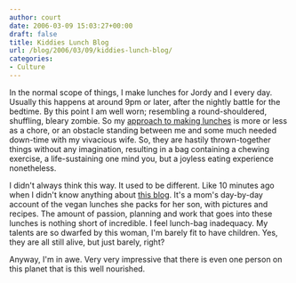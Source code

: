 ```yaml
---
author: court
date: 2006-03-09 15:03:27+00:00
draft: false
title: Kiddies Lunch Blog
url: /blog/2006/03/09/kiddies-lunch-blog/
categories:
- Culture
---
```


In the normal scope of things, I make lunches for Jordy and I every day.  Usually this happens at around 9pm or later, after the nightly battle for the bedtime.  By this point I am well worn; resembling a round-shouldered, shuffling, bleary zombie.  So my [approach to making lunches](http://www.vallentyne.com/blog/archives/2006/02/note_to_self.html) is more or less as a chore, or an obstacle standing between me and some much needed down-time with my vivacious wife.  So, they are hastily thrown-together things without any imagination, resulting in a bag containing a chewing exercise, a life-sustaining one mind you, but a joyless eating experience nonetheless.

I didn't always think this way.  It used to be different.  Like 10 minutes ago when I didn't know anything about [this blog](http://veganlunchbox.blogspot.com/).  It's a mom's day-by-day account of the vegan lunches she packs for her son, with pictures and recipes.  The amount of passion, planning and work that goes into these lunches is nothing short of incredible.  I feel lunch-bag inadequacy.  My talents are so dwarfed by this woman, I'm barely fit to have children.  Yes, they are all still alive, but just barely, right?

Anyway, I'm in awe.  Very very impressive that there is even one person on this planet that is this well nourished.
